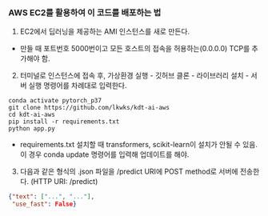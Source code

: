 ### AWS EC2를 활용하여 이 코드를 배포하는 법

1. EC2에서 딥러닝을 제공하는 AMI 인스턴스를 새로 만든다.

- 만들 때 포트번호 5000번이고 모든 호스트의 접속을 허용하는(0.0.0.0) TCP를 추가해야 함.


2. 터미널로 인스턴스에 접속 후, 가상환경 실행 - 깃허브 클론 - 라이브러리 설치 - 서버 실행 명령어를 차례대로 입력한다.

```
conda activate pytorch_p37
git clone https://github.com/lkwks/kdt-ai-aws
cd kdt-ai-aws
pip install -r requirements.txt
python app.py
```

- requirements.txt 설치할 때 transformers, scikit-learn이 설치가 안될 수 있음. 이 경우 conda update 명령어를 입력해 업데이트를 해야.

3. 다음과 같은 형식의 .json 파일을 /predict URI에 POST method로 서버에 전송한다. (HTTP URI: /predict)

```json
{"text": ["...", "..."],
 "use_fast": False}
 ```
